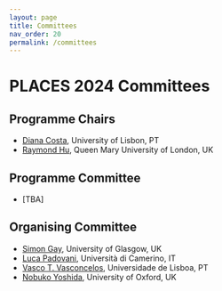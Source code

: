 ```yaml
---
layout: page
title: Committees
nav_order: 20
permalink: /committees
---
```


# PLACES 2024 Committees

## Programme Chairs

- [Diana Costa](https://ciencias.ulisboa.pt/perfil/dfdcosta), University of Lisbon, PT
- [Raymond Hu](http://eecs.qmul.ac.uk/people/profiles/huraymond.html), Queen Mary University of London, UK


## Programme Committee

- [TBA]

<!--
- [Marco Carbone](https://www.itu.dk/~maca), IT University of Copenhagen, DK
- [Elias Castegren](https://eliasc.github.io), Uppsala University, SE
- [Silvia Crafa](https://www.math.unipd.it/~crafa), Università di Padova, IT
- [Francisco Ferreira](https://franciscoferreira.org/), Royal Holloway, University of London, UK
- [José Fragoso Santos](https://web.ist.utl.pt/jose.fragoso), Universidade de Lisboa and INESC-ID, PT
- [Paola Giannini](https://people.unipmn.it/giannini), Università del Piemonte Orientale, IT
- [Andrew K. Hirsch](https://akhirsch.science), State University of New York at Buffalo, US
- [Sung-Shik Jongmans](https://sungshik.github.io/), Open University of the Netherlands, NL
- [Luc Maranget](https://pauillac.inria.fr/~maranget), INRIA Paris, FR
- [Andreia Mordido](https://www.di.fc.ul.pt/~amordido), Universidade de Lisboa and LASIGE, PT
- [Violet Ka I Pun](https://ict.hvl.no/people/violetpun), Western Norway University of Applied Sciences, NO
- [Emilio Tuosto](https://cs.gssi.it/emilio.tuosto), Gran Sasso Science Institute, IT
- [Laura Voinea](https://lauravoinea.github.io/), University of Glasgow, UK
-->

## Organising Committee

- [Simon Gay](http://www.dcs.gla.ac.uk/~simon), University of Glasgow, UK
- [Luca Padovani](https://boystrange.github.io), Università di Camerino, IT
- [Vasco T. Vasconcelos](https://www.di.fc.ul.pt/~vv), Universidade de Lisboa, PT
- [Nobuko Yoshida](http://https://www.cs.ox.ac.uk/people/nobuko.yoshida/), University of Oxford, UK

